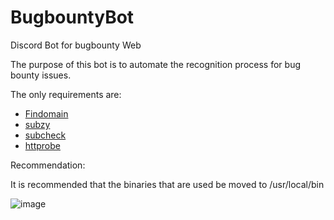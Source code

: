 # BugbountyBot
Discord Bot for bugbounty Web

The purpose of this bot is to automate the recognition process for bug bounty issues.

The only requirements are:
* [Findomain](https://github.com/Findomain/Findomain)
* [subzy](https://github.com/LukaSikic/subzy)
* [subcheck](https://github.com/erik-451/subcheck)
* [httprobe](https://github.com/tomnomnom/httprobe)

Recommendation:

It is recommended that the binaries that are used be moved to /usr/local/bin


![image](https://user-images.githubusercontent.com/76759292/147712630-00b86721-bd74-4e2b-aae1-9e48e8669a3a.png)
